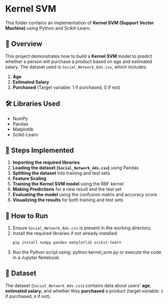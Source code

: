 # Kernel SVM

This folder contains an implementation of **Kernel SVM (Support Vector Machine)** using Python and Scikit-Learn.

## 📌 Overview
This project demonstrates how to build a **Kernel SVM** model to predict whether a person will purchase a product based on age and estimated salary. The dataset used is `Social_Network_Ads.csv`, which includes:
1. **Age**  
2. **Estimated Salary**  
3. **Purchased** (Target variable: 1 if purchased, 0 if not)

## 🛠 Libraries Used
- NumPy  
- Pandas  
- Matplotlib  
- Scikit-Learn  

## 🔧 Steps Implemented
1. **Importing the required libraries**  
2. **Loading the dataset (`Social_Network_Ads.csv`)** using Pandas  
3. **Splitting the dataset** into training and test sets  
4. **Feature Scaling**  
5. **Training the Kernel SVM model** using the RBF kernel  
6. **Making Predictions** for a new result and the test set  
7. **Evaluating the model** using the confusion matrix and accuracy score  
8. **Visualizing the results** for both training and test sets  

## 🚀 How to Run
1. Ensure `Social_Network_Ads.csv` is present in the working directory.  
2. Install the required libraries if not already installed:  
   ```bash
   pip install numpy pandas matplotlib scikit-learn
3. Run the Python script using:
python kernel_svm.py
or execute the code in a Jupyter Notebook.
## 📂 Dataset  
The dataset (`Social_Network_Ads.csv`) contains data about users' **age**, **estimated salary**, and whether they **purchased** a product (target variable: `1` if purchased, `0` if not).